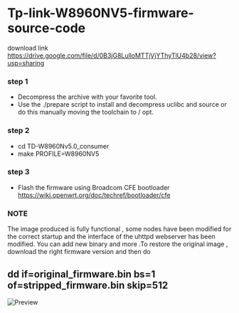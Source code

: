 # Tp-link-W8960NV5-firmware-source-code


download link https://drive.google.com/file/d/0B3jG8LulloMTTjVjYThyTlU4b28/view?usp=sharing


### step 1 

+ Decompress the archive with your favorite tool.
+ Use the ./prepare script to install and decompress uclibc and source or do this manually moving the toolchain to / opt.


### step 2      
      
+ cd TD-W8960Nv5.0_consumer 
+ make PROFILE=W8960NV5

                                                     
### step 3
      
+ Flash the firmware using Broadcom CFE bootloader https://wiki.openwrt.org/doc/techref/bootloader/cfe
      
   
### NOTE
      
The image produced is fully functional , some nodes have been modified for the correct startup and the interface of the     uhttpd webserver has been modified. You can add new binary and more .To restore the original image , download the right firmware version and then do 
     

## dd if=original_firmware.bin bs=1 of=stripped_firmware.bin skip=512
      
      
![Preview](https://raw.githubusercontent.com/Sputkin/Tp-link-W8960NV5-firmware-source-code/master/img/wbs.png)


